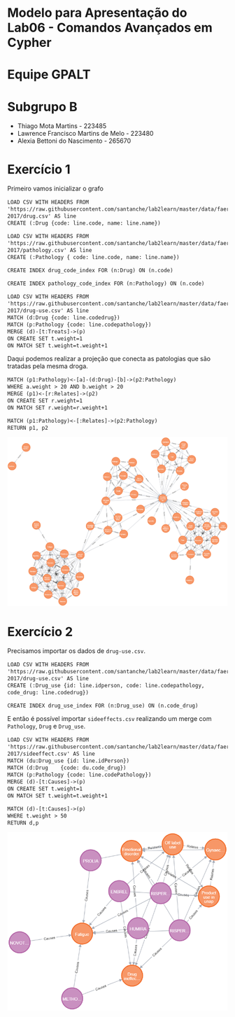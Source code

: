 # Modelo para Apresentação do Lab06 - Comandos Avançados em Cypher


# Equipe GPALT

# Subgrupo B
* Thiago Mota Martins - 223485
* Lawrence Francisco Martins de Melo - 223480
* Alexia Bettoni do Nascimento - 265670



# Exercício 1
Primeiro vamos inicializar o grafo
```cypher
LOAD CSV WITH HEADERS FROM 'https://raw.githubusercontent.com/santanche/lab2learn/master/data/faers-2017/drug.csv' AS line
CREATE (:Drug {code: line.code, name: line.name})
```

```cypher
LOAD CSV WITH HEADERS FROM 'https://raw.githubusercontent.com/santanche/lab2learn/master/data/faers-2017/pathology.csv' AS line
CREATE (:Pathology { code: line.code, name: line.name})
```
```cypher
CREATE INDEX drug_code_index FOR (n:Drug) ON (n.code)
```
```cypher
CREATE INDEX pathology_code_index FOR (n:Pathology) ON (n.code)
```

```cypher
LOAD CSV WITH HEADERS FROM 'https://raw.githubusercontent.com/santanche/lab2learn/master/data/faers-2017/drug-use.csv' AS line
MATCH (d:Drug {code: line.codedrug})
MATCH (p:Pathology {code: line.codepathology})
MERGE (d)-[t:Treats]->(p)
ON CREATE SET t.weight=1
ON MATCH SET t.weight=t.weight+1
```

Daqui podemos realizar a projeção que conecta as patologias que são tratadas pela mesma droga.

```cypher
MATCH (p1:Pathology)<-[a]-(d:Drug)-[b]->(p2:Pathology)
WHERE a.weight > 20 AND b.weight > 20
MERGE (p1)<-[r:Relates]->(p2)
ON CREATE SET r.weight=1
ON MATCH SET r.weight=r.weight+1
```
```cypher
MATCH (p1:Pathology)<-[:Relates]->(p2:Pathology)
RETURN p1, p2
```

![Projeção de patologias que tratam a mesma doença.](graph.png)

# Exercício 2

Precisamos importar os dados de `drug-use.csv`.

```cypher
LOAD CSV WITH HEADERS FROM 'https://raw.githubusercontent.com/santanche/lab2learn/master/data/faers-2017/drug-use.csv' AS line
CREATE (:Drug_use {id: line.idperson, code: line.codepathology, code_drug: line.codedrug})
```
```cypher
CREATE INDEX drug_use_index FOR (n:Drug_use) ON (n.code_drug)
```

E então é possível importar `sideeffects.csv` realizando um merge com `Pathology`, `Drug` e `Drug_use`.

```cypher
LOAD CSV WITH HEADERS FROM 'https://raw.githubusercontent.com/santanche/lab2learn/master/data/faers-2017/sideeffect.csv' AS line
MATCH (du:Drug_use {id: line.idPerson})
MATCH (d:Drug    {code: du.code_drug})
MATCH (p:Pathology {code: line.codePathology})
MERGE (d)-[t:Causes]->(p)
ON CREATE SET t.weight=1
ON MATCH SET t.weight=t.weight+1
```

```cypher
MATCH (d)-[t:Causes]->(p)
WHERE t.weight > 50
RETURN d,p
```

![Relação entre drogas e efeitos colaterais.](colateral.png)
